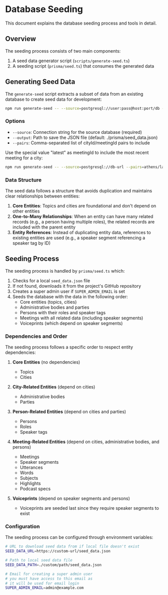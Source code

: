 # Database Seeding

This document explains the database seeding process and tools in detail.

## Overview

The seeding process consists of two main components:
1. A seed data generator script (`scripts/generate-seed.ts`)
2. A seeding script (`prisma/seed.ts`) that consumes the generated data

## Generating Seed Data

The `generate-seed` script extracts a subset of data from an existing database to create seed data for development:

```bash
npm run generate-seed -- --source=postgresql://user:pass@host:port/db --pairs=city1/meeting1,city2/latest
```

### Options

- `--source`: Connection string for the source database (required)
- `--output`: Path to save the JSON file (default: ./prisma/seed_data.json)
- `--pairs`: Comma-separated list of cityId/meetingId pairs to include

Use the special value "latest" as meetingId to include the most recent meeting for a city:
```bash
npm run generate-seed -- --source=postgresql://db-url --pairs=athens/latest,chania/latest
```

### Data Structure

The seed data follows a structure that avoids duplication and maintains clear relationships between entities:

1. **Core Entities**: Topics and cities are foundational and don't depend on other entities
2. **One-to-Many Relationships**: When an entity can have many related records (e.g., a person having multiple roles), the related records are included with the parent entity
3. **Entity References**: Instead of duplicating entity data, references to existing entities are used (e.g., a speaker segment referencing a speaker tag by ID)

## Seeding Process

The seeding process is handled by `prisma/seed.ts` which:

1. Checks for a local `seed_data.json` file
2. If not found, downloads it from the project's GitHub repository
3. Creates a super admin user if `SUPER_ADMIN_EMAIL` is set
4. Seeds the database with the data in the following order:
   - Core entities (topics, cities)
   - Administrative bodies and parties
   - Persons with their roles and speaker tags
   - Meetings with all related data (including speaker segments)
   - Voiceprints (which depend on speaker segments)

### Dependencies and Order

The seeding process follows a specific order to respect entity dependencies:

1. **Core Entities** (no dependencies)
   - Topics
   - Cities

2. **City-Related Entities** (depend on cities)
   - Administrative bodies
   - Parties

3. **Person-Related Entities** (depend on cities and parties)
   - Persons
   - Roles
   - Speaker tags

4. **Meeting-Related Entities** (depend on cities, administrative bodies, and persons)
   - Meetings
   - Speaker segments
   - Utterances
   - Words
   - Subjects
   - Highlights
   - Podcast specs

5. **Voiceprints** (depend on speaker segments and persons)
   - Voiceprints are seeded last since they require speaker segments to exist

### Configuration

The seeding process can be configured through environment variables:

```bash
# URL to download seed data from if local file doesn't exist
SEED_DATA_URL=https://custom-url/seed_data.json

# Path to local seed data file
SEED_DATA_PATH=./custom/path/seed_data.json

# Email for creating a super admin user
# you must have access to this email as
# it will be used for email login
SUPER_ADMIN_EMAIL=admin@example.com
```